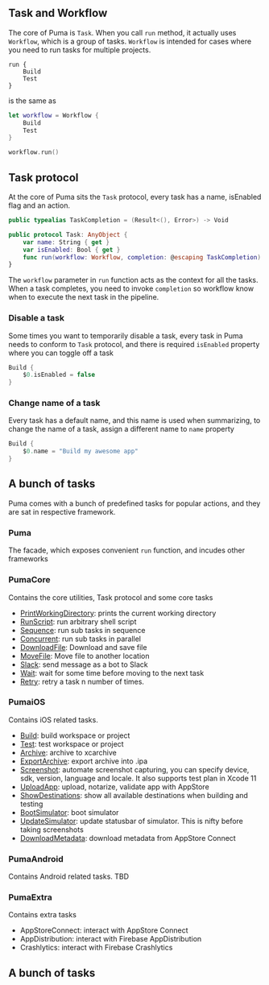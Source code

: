 ## Task and Workflow

The core of Puma is `Task`. When you call `run` method, it actually uses `Workflow`, which is a group of tasks. `Workflow` is intended for cases where you need to run tasks for multiple projects.

```swif
run {
    Build
    Test
}
```

is the same as

```swift
let workflow = Workflow {
    Build
    Test
}

workflow.run()
```

## Task protocol

At the core of Puma sits the `Task` protocol, every task has a name, isEnabled flag and an action.

```swift
public typealias TaskCompletion = (Result<(), Error>) -> Void

public protocol Task: AnyObject {
    var name: String { get }
    var isEnabled: Bool { get }
    func run(workflow: Workflow, completion: @escaping TaskCompletion)
}
```

The `workflow` parameter in `run` function acts as the context for all the tasks. When a task completes, you need to invoke `completion` so workflow know when to execute the next task in the pipeline.

### Disable a task

Some times you want to temporarily disable a task, every task in Puma needs to conform to `Task` protocol, and there is required `isEnabled` property where you can toggle off a task

```swift
Build {
    $0.isEnabled = false
}
```

### Change name of a task

Every task has a default name, and this name is used when summarizing, to change the name of a task, assign a different name to `name` property

```swift
Build {
    $0.name = "Build my awesome app"
}
```

## A bunch of tasks

Puma comes with a bunch of predefined tasks for popular actions, and they are sat in respective framework.

### Puma

The facade, which exposes convenient `run` function, and incudes other frameworks

### PumaCore

Contains the core utilities, Task protocol and some core tasks

- [PrintWorkingDirectory](Tasks/PrintWorkingDirectory.md): prints the current working directory
- [RunScript](Tasks/RunScript.md): run arbitrary shell script
- [Sequence](Tasks/Sequence.md): run sub tasks in sequence
- [Concurrent](Tasks/Concurrent.md): run sub tasks in parallel
- [DownloadFile](Tasks/MoveFile.md): Download and save file
- [MoveFile](Tasks/MoveFile.md): Move file to another location
- [Slack](Tasks/Slack.md): send message as a bot to Slack
- [Wait](Tasks/Wait.md): wait for some time before moving to the next task
- [Retry](Tasks/Retry.md): retry a task n number of times.

### PumaiOS

Contains iOS related tasks.

- [Build](Tasks/Build.md): build workspace or project
- [Test](Tasks/Test.md): test workspace or project
- [Archive](Tasks/Archive.md): archive to xcarchive
- [ExportArchive](Tasks/ExportArchive.md): export archive into .ipa
- [Screenshot](Tasks/Screenshot.md): automate screenshot capturing, you can specify device, sdk, version, language and locale. It also supports test plan in Xcode 11
- [UploadApp](Tasks/UploadApp.md): upload, notarize, validate app with AppStore
- [ShowDestinations](Task/ShowDestinations.md): show all available destinations when building and testing
- [BootSimulator](Tasks/BootSimulator.md): boot simulator
- [UpdateSimulator](Tasks/UpdateSimulator.md): update statusbar of simulator. This is nifty before taking screenshots
- [DownloadMetadata](Tasks/DownloadMetadata.md): download metadata from AppStore Connect

### PumaAndroid

Contains Android related tasks. TBD

### PumaExtra

Contains extra tasks

- AppStoreConnect: interact with AppStore Connect
- AppDistribution: interact with Firebase AppDistribution
- Crashlytics: interact with Firebase Crashlytics


## A bunch of tasks